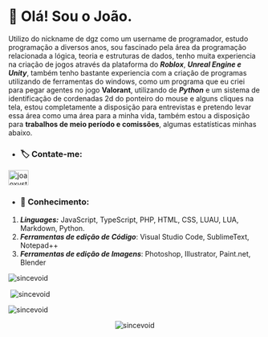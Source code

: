 # 👋 Olá! Sou o João.
Utilizo do nickname de dgz como um username de programador, estudo programação a diversos anos, sou fascinado pela área da programação relacionada a lógica, teoria e estruturas de dados, tenho muita experiencia na criação de jogos através da plataforma do **_Roblox_**, **_Unreal Engine e Unity_**, também tenho bastante experiencia com a criação de programas utilizando de ferramentas do windows, como um programa que eu criei para pegar agentes no jogo **Valorant**, utilizando de **_Python_** e um sistema de identificação de cordenadas 2d do ponteiro do mouse e alguns cliques na tela, estou completamente a disposição para entrevistas e pretendo levar essa área como uma área para a minha vida, também estou a disposição para **trabalhos de meio período e comissões**, algumas estatísticas minhas abaixo.

* ### 🏷️ Contate-me:
<p align="left">
<a href="https://instagram.com/joaoxvst" target="blank"><img align="center" src="https://raw.githubusercontent.com/rahuldkjain/github-profile-readme-generator/master/src/images/icons/Social/instagram.svg" alt="joaoxvst" height="30" width="40" /></a>
</p>

* ### 📍 Conhecimento:
1. **_Linguages:_** JavaScript, TypeScript, PHP, HTML, CSS, LUAU, LUA, Markdown, Python.
2. **_Ferramentas de edição de Código_**: Visual Studio Code, SublimeText, Notepad++
3. **_Ferramentas de edição de Imagens_**: Photoshop, Illustrator, Paint.net, Blender

<p><img align="center" src="https://github-readme-stats.vercel.app/api/top-langs?username=dgzdev&show_icons=true&locale=en&layout=compact" alt="sincevoid" /></p>

<p>&nbsp;<img align="center" src="https://github-readme-stats.vercel.app/api?username=dgzdev&show_icons=true&locale=en" alt="sincevoid" /></p>

<p><img align="center" src="https://github-readme-streak-stats.herokuapp.com/?user=dgzdev&" alt="sincevoid" /></p>
<p align="center"> <img src="https://komarev.com/ghpvc/?username=dgzdev&label=Profile%20views&color=0e75b6&style=flat" alt="sincevoid" /> </p>
